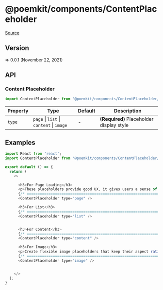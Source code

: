 # @poemkit/components/ContentPlaceholder

[Source](https://github.com/xizon/poemkit/tree/main/src/client/components/ContentPlaceholder)

## Version

=> 0.0.1 (November 22, 2021)

## API

### Content Placeholder
```js
import ContentPlaceholder from '@poemkit/components/ContentPlaceholder/index.tsx';
```
| Property | Type | Default | Description |
| --- | --- | --- | --- |
| `type` | `page` \| `list` \| `content` \| `image` | - | <strong>(Required)</strong> Placeholder display style |



## Examples

```js
import React from 'react';
import ContentPlaceholder from '@poemkit/components/ContentPlaceholder/index.tsx';

export default () => {
  return (
    <>

      <h3>For Page Loading</h3>
      <p>These placeholders provide good UX, it gives users a sense of what to expect where on the page when the loading finishes.</p>
      {/* ================================================================== */}
      <ContentPlaceholder type="page" />

      <h3>For List</h3>
      {/* ================================================================== */}
      <ContentPlaceholder type="list" />


      <h3>For Content</h3>
      {/* ================================================================== */}
      <ContentPlaceholder type="content" />

      <h3>For Image</h3>
      <p>Create flexible image placeholders that keep their aspect ratio (1:1) when resized. </p>
      {/* ================================================================== */}
      <ContentPlaceholder type="image" />


    </>
  );
}

```